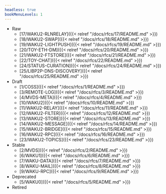 ```yaml
---
headless: true
bookMenuLevels: 1
---
```


- Raw
  - [17/WAKU2-RLNRELAY]({{< relref "/docs/rfcs/17/README.md" >}})
  - [18/WAKU2-SWAP]({{< relref "/docs/rfcs/18/README.md" >}})
  - [19/WAKU2-LIGHTPUSH]({{< relref "/docs/rfcs/19/README.md" >}})
  - [20/TOY-ETH-DM]({{< relref "/docs/rfcs/20/README.md" >}})
  - [21/WAKU2-FTSTORE]({{< relref "/docs/rfcs/21/README.md" >}})
  - [22/TOY-CHAT]({{< relref "/docs/rfcs/22/README.md" >}})
  - [24/STATUS-CURATION]({{< relref "/docs/rfcs/24/README.md" >}})
  - [25/LIBP2P-DNS-DISCOVERY]({{< relref "/docs/rfcs/25/README.md" >}})
- Draft
  - [1/COSS]({{< relref "/docs/rfcs/1/README.md" >}})
  - [3/REMOTE-LOG]({{< relref "/docs/rfcs/3/README.md" >}})
  - [4/MVDS-META]({{< relref "/docs/rfcs/4/README.md" >}})
  - [10/WAKU2]({{< relref "/docs/rfcs/10/README.md" >}})
  - [11/WAKU2-RELAY]({{< relref "/docs/rfcs/11/README.md" >}})
  - [12/WAKU2-FILTER]({{< relref "/docs/rfcs/12/README.md" >}})
  - [13/WAKU2-STORE]({{< relref "/docs/rfcs/13/README.md" >}})
  - [14/WAKU2-MESSAGE]({{< relref "/docs/rfcs/14/README.md" >}})
  - [15/WAKU2-BRIDGE]({{< relref "/docs/rfcs/15/README.md" >}})
  - [16/WAKU2-RPC]({{< relref "/docs/rfcs/16/README.md" >}})
  - [23/WAKU2-TOPICS]({{< relref "/docs/rfcs/23/README.md" >}})
- Stable
  - [2/MVDS]({{< relref "/docs/rfcs/2/README.md" >}})
  - [6/WAKU1]({{< relref "/docs/rfcs/6/README.md" >}})
  - [7/WAKU-DATA]({{< relref "/docs/rfcs/7/README.md" >}})
  - [8/WAKU-MAIL]({{< relref "/docs/rfcs/8/README.md" >}})
  - [9/WAKU-RPC]({{< relref "/docs/rfcs/9/README.md" >}})
- Deprecated
  - [5/WAKU0]({{< relref "/docs/rfcs/5/README.md" >}})
- Retired
